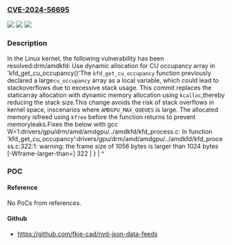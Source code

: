 ### [CVE-2024-56695](https://cve.mitre.org/cgi-bin/cvename.cgi?name=CVE-2024-56695)
![](https://img.shields.io/static/v1?label=Product&message=Linux&color=blue)
![](https://img.shields.io/static/v1?label=Version&message=6ae9e1aba97e4cdaa31a0bfdc07497ad0e915c84%3C%206d9f07196389f35a3afebcf1a12c1425725caddd%20&color=brighgreen)
![](https://img.shields.io/static/v1?label=Vulnerability&message=n%2Fa&color=brighgreen)

### Description

In the Linux kernel, the following vulnerability has been resolved:drm/amdkfd: Use dynamic allocation for CU occupancy array in 'kfd_get_cu_occupancy()'The `kfd_get_cu_occupancy` function previously declared a large`cu_occupancy` array as a local variable, which could lead to stackoverflows due to excessive stack usage. This commit replaces the staticarray allocation with dynamic memory allocation using `kcalloc`,thereby reducing the stack size.This change avoids the risk of stack overflows in kernel space,  inscenarios where `AMDGPU_MAX_QUEUES` is large. The  allocated memory isfreed using `kfree` before the function returns  to prevent memoryleaks.Fixes the below with gcc W=1:drivers/gpu/drm/amd/amdgpu/../amdkfd/kfd_process.c: In function ‘kfd_get_cu_occupancy’:drivers/gpu/drm/amd/amdgpu/../amdkfd/kfd_process.c:322:1: warning: the frame size of 1056 bytes is larger than 1024 bytes [-Wframe-larger-than=]  322 | }      | ^

### POC

#### Reference
No PoCs from references.

#### Github
- https://github.com/fkie-cad/nvd-json-data-feeds

